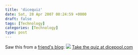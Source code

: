 ```yaml
---
title: 'dicequiz'
date: Sat, 28 Apr 2007 00:24:59 +0000
draft: false
tags: [Technology]
categories: [Technology]
type: post
---
```


Saw this from a [friend's blog](http://www.michaeldehaan.net/main/): [](http://dicepool.com/catalog/quiz.php)[![](http://dicepool.com/catalog/images/splats/boring.jpg)](http://dicepool.com/catalog/quiz.php) [Take the quiz at dicepool.com](http://dicepool.com/catalog/quiz.php)